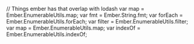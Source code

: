 // Things ember has that overlap with lodash var map =
Ember.EnumerableUtils.map; var fmt = Ember.String.fmt; var forEach =
Ember.EnumerableUtils.forEach; var filter = Ember.EnumerableUtils.filter; var
map = Ember.EnumerableUtils.map; var indexOf = Ember.EnumerableUtils.indexOf;
